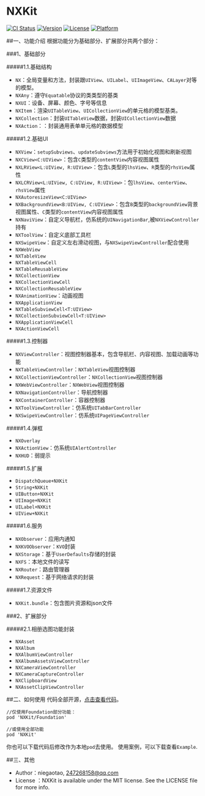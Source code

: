 # NXKit

[![CI Status](https://img.shields.io/travis/niegaotao/NXKit.svg?style=flat)](https://travis-ci.org/niegaotao/NXKit)
[![Version](https://img.shields.io/cocoapods/v/NXKit.svg?style=flat)](https://cocoapods.org/pods/NXKit)
[![License](https://img.shields.io/cocoapods/l/NXKit.svg?style=flat)](https://cocoapods.org/pods/NXKit)
[![Platform](https://img.shields.io/cocoapods/p/NXKit.svg?style=flat)](https://cocoapods.org/pods/NXKit)

##一、功能介绍
根据功能分为基础部分、扩展部分共两个部分：

###1、基础部分

#####1.1.基础结构
- `NX`：全局变量和方法，封装跟`UIView`、`UILabel`、`UIImageView`、`CALayer`对等的模型。
- `NXAny`：遵守`Equatable`协议的类类型的基类
- `NXUI`：设备、屏幕、颜色、字号等信息
- `NXItem`：渲染`UITableView`、`UICollectionView`的单元格的模型基类。
- `NXCollection`：封装`UITableView`数据，封装`UICollectionView`数据
- `NXAction`：：封装通用表单单元格的数据模型

#####1.2.基础UI
- `NXView`：`setupSubviews`、`updateSubviews`方法用于初始化视图和刷新视图
- `NXCView<C:UIView>`：包含`C`类型的`contentView`内容视图属性
- `NXLRView<L:UIView, R:UIView>`：包含`L`类型的`lhsView`、`R`类型的`rhsView`属性
- `NXLCRView<L:UIView, C:UIView, R:UIView>`：包`lhsView`、`centerView`、`rhsView`属性
- `NXAutoresizeView<C:UIView>`
- `NXBackgroundView<B:UIView, C:UIView>`：包含`B`类型的`backgroundView`背景视图属性、`C`类型的`contentView`内容视图属性
- `NXNaviView`：自定义导航栏，仿系统的`UINavigationBar`,被`NXViewController`持有
- `NXToolView`：自定义底部工具栏
- `NXSwipeView`：自定义左右滑动视图，与`NXSwipeViewController`配合使用
- `NXWebView`
- `NXTableView`
- `NXTableViewCell`
- `NXTableReusableView`
- `NXCollectionView`
- `NXCollectionViewCell`
- `NXCollectionReusableView`
- `NXAnimationView`：动画视图
- `NXApplicationView`
- `NXTableSubviewCell<T:UIView>`
- `NXCollectionSubviewCell<T:UIView>`
- `NXApplicationViewCell`
- `NXActionViewCell`

#####1.3.控制器
- `NXViewController`：视图控制器基本，包含导航栏、内容视图、加载动画等功能
- `NXTableViewController`：`NXTableView`视图控制器
- `NXCollectionViewController`：`NXCollectionView`视图控制器
- `NXWebViewController`：`NXWebView`视图控制器
- `NXNavigationController`：导航控制器
- `NXContainerController`：容器控制器
- `NXToolViewController`：仿系统`UITabBarController`
- `NXSwipeViewController`：仿系统`UIPageViewController`

#####1.4.弹框
- `NXOverlay`
- `NXActionView`：仿系统`UIAlertController`
- `NXHUD`：弱提示

#####1.5.扩展
- `DispatchQueue+NXKit`
- `String+NXKit`
- `UIButton+NXKit`
- `UIImage+NXKit`
- `UILabel+NXKit`
- `UIView+NXKit`

#####1.6.服务
- `NXObserver`：应用内通知
- `NXKVOObserver`：`KVO`封装
- `NXStorage`：基于`UserDefaults`存储的封装
- `NXFS`：本地文件的读写
- `NXRouter`：路由管理器
- `NXRequest`：基于网络请求的封装

#####1.7.资源文件
- `NXKit.bundle`：包含图片资源和json文件

###2、扩展部分

#####2.1.相册选图功能封装
- `NXAsset`
- `NXAlbum`
- `NXAlbumViewController`
- `NXAlbumAssetsViewController`
- `NXCameraViewController`
- `NXCameraCaptureController`
- `NXClipboardView`
- `NXAssetClipViewController`

##二、如何使用
代码全部开源，[点击查看代码](https://github.com/niegaotao/NXKit.git)。
```
//仅使用Foundation部分功能：
pod 'NXKit/Foundation'

//或使用全部功能
pod 'NXKit'
```
你也可以下载代码后修改作为本地`pod`去使用。
使用案例，可以下载查看`Example`.

##三、其他
- Author：niegaotao, 247268158@qq.com
- License ：NXKit is available under the MIT license. See the LICENSE file for more info.
